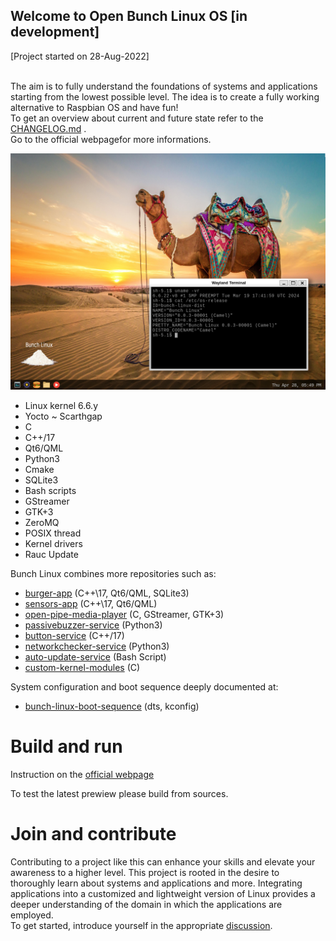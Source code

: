 ## Welcome to Open Bunch Linux OS [in development]
[Project started on 28-Aug-2022]<br><br>

The aim is to fully understand the foundations of systems and applications starting from the lowest possible level. The idea is to create a fully working alternative to Raspbian OS and have fun! <br>
To get an overview about current and future state refer to the [CHANGELOG.md](https://github.com/waelkarman/bunch-linux-manifests/blob/main/CHANGELOG.md) .
<br>
Go to the official webpagefor more informations.

<img src="docs/miscellaneous/camel-desk.png">

- Linux kernel 6.6.y
- Yocto ~ Scarthgap
- C
- C++/17
- Qt6/QML
- Python3
- Cmake
- SQLite3
- Bash scripts
- GStreamer
- GTK+3
- ZeroMQ
- POSIX thread
- Kernel drivers
- Rauc Update

Bunch Linux combines more repositories such as:<br>

- [burger-app](https://github.com/waelkarman/burger-shop) (C++\17, Qt6/QML, SQLite3)
- [sensors-app](https://github.com/waelkarman/sensors-app) (C++\17, Qt6/QML)
- [open-pipe-media-player](https://github.com/waelkarman/open-pipe-media-player) (C, GStreamer, GTK+3) 
- [passivebuzzer-service](https://github.com/waelkarman/passivebuzzer-service) (Python3)
- [button-service](https://github.com/waelkarman/button-service) (C++/17)
- [networkchecker-service](https://github.com/waelkarman/networkchecker-service) (Python3)
- [auto-update-service](https://github.com/waelkarman/bunch-linux-manifests/blob/main/meta-bunch-linux%2Frecipes-core%2Fbunch-update%2Fbunch-update%2Fbunch-update.sh) (Bash Script)
- [custom-kernel-modules](https://github.com/waelkarman/kernel-modules) (C)

System configuration and boot sequence deeply documented at:<br>

- [bunch-linux-boot-sequence](https://github.com/waelkarman/bunch-linux-boot-sequence) (dts, kconfig)

# Build and run
Instruction on the [official webpage](https://waelkarman.github.io/bunch-linux-manifests/)

To test the latest prewiew please build from sources.<br>

# Join and contribute
Contributing to a project like this can enhance your skills and elevate your awareness to a higher level. This project is rooted in the desire to thoroughly learn about systems and applications and more. Integrating applications into a customized and lightweight version of Linux provides a deeper understanding of the domain in which the applications are employed.<br>
To get started, introduce yourself in the appropriate [discussion](https://github.com/waelkarman/bunch-linux-manifests/discussions/1).

